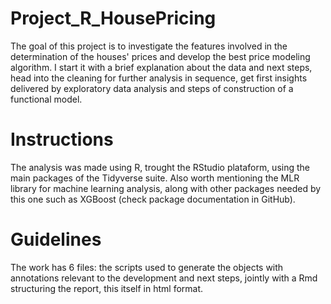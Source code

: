 # Project_R_HousePricing

The goal of this project is to investigate the features involved in the determination of the houses' prices and develop the best price modeling algorithm. I start it with a brief explanation about the data and next steps, head into the cleaning for further analysis in sequence, get first insights delivered by exploratory data analysis and steps of construction of a functional model.

# Instructions

The analysis was made using R, trought the RStudio plataform, using the main packages of the Tidyverse suite. Also worth mentioning the MLR library for machine learning analysis, along with other packages needed by this one such as XGBoost (check package documentation in GitHub).

# Guidelines

The work has 6 files: the scripts used to generate the objects with annotations relevant to the development and next steps, jointly with a Rmd structuring the report, this itself in html format.
